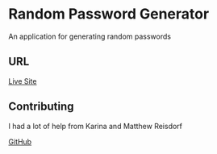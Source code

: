 # Random Password Generator

An application for generating random passwords

## URL

[Live Site](https://zachduty.github.io/password-generator/)


## Contributing
I had a lot of help from Karina and Matthew Reisdorf


[GitHub](https://www.github.com/ZachDuty)
